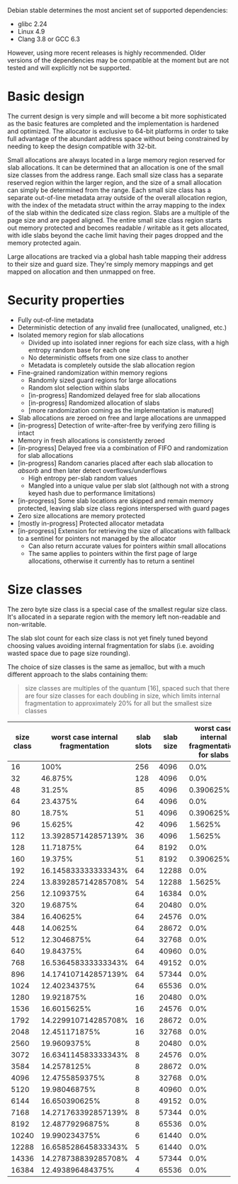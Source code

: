 Debian stable determines the most ancient set of supported dependencies:

* glibc 2.24
* Linux 4.9
* Clang 3.8 or GCC 6.3

However, using more recent releases is highly recommended. Older versions of
the dependencies may be compatible at the moment but are not tested and will
explicitly not be supported.

# Basic design

The current design is very simple and will become a bit more sophisticated as
the basic features are completed and the implementation is hardened and
optimized. The allocator is exclusive to 64-bit platforms in order to take full
advantage of the abundant address space without being constrained by needing to
keep the design compatible with 32-bit.

Small allocations are always located in a large memory region reserved for slab
allocations. It can be determined that an allocation is one of the small size
classes from the address range. Each small size class has a separate reserved
region within the larger region, and the size of a small allocation can simply
be determined from the range. Each small size class has a separate out-of-line
metadata array outside of the overall allocation region, with the index of the
metadata struct within the array mapping to the index of the slab within the
dedicated size class region. Slabs are a multiple of the page size and are
paged aligned. The entire small size class region starts out memory protected
and becomes readable / writable as it gets allocated, with idle slabs beyond
the cache limit having their pages dropped and the memory protected again.

Large allocations are tracked via a global hash table mapping their address to
their size and guard size. They're simply memory mappings and get mapped on
allocation and then unmapped on free.

# Security properties

* Fully out-of-line metadata
* Deterministic detection of any invalid free (unallocated, unaligned, etc.)
* Isolated memory region for slab allocations
    * Divided up into isolated inner regions for each size class, with a high
      entropy random base for each one
    * No deterministic offsets from one size class to another
    * Metadata is completely outside the slab allocation region
* Fine-grained randomization within memory regions
    * Randomly sized guard regions for large allocations
    * Random slot selection within slabs
    * [in-progress] Randomized delayed free for slab allocations
    * [in-progress] Randomized allocation of slabs
    * [more randomization coming as the implementation is matured]
* Slab allocations are zeroed on free and large allocations are unmapped
* [in-progress] Detection of write-after-free by verifying zero filling is
  intact
* Memory in fresh allocations is consistently zeroed
* [in-progress] Delayed free via a combination of FIFO and randomization for
  slab allocations
* [in-progress] Random canaries placed after each slab allocation to *absorb*
  and then later detect overflows/underflows
    * High entropy per-slab random values
    * Mangled into a unique value per slab slot (although not with a strong
      keyed hash due to performance limitations)
* [in-progress] Some slab locations are skipped and remain memory protected,
  leaving slab size class regions interspersed with guard pages
* Zero size allocations are memory protected
* [mostly in-progress] Protected allocator metadata
* [in-progress] Extension for retrieving the size of allocations with fallback
  to a sentinel for pointers not managed by the allocator
    * Can also return accurate values for pointers *within* small allocations
    * The same applies to pointers within the first page of large allocations,
      otherwise it currently has to return a sentinel

# Size classes

The zero byte size class is a special case of the smallest regular size class. It's allocated in a
separate region with the memory left non-readable and non-writable.

The slab slot count for each size class is not yet finely tuned beyond choosing values avoiding
internal fragmentation for slabs (i.e. avoiding wasted space due to page size rounding).

The choice of size classes is the same as jemalloc, but with a much different approach to the
slabs containing them:

> size classes are multiples of the quantum [16], spaced such that there are four size classes for
> each doubling in size, which limits internal fragmentation to approximately 20% for all but the
> smallest size classes

| size class | worst case internal fragmentation | slab slots | slab size | worst case internal fragmentation for slabs |
| - | - | - | - | - |
| 16 | 100% | 256 | 4096 | 0.0% |
| 32 | 46.875% | 128 | 4096 | 0.0% |
| 48 | 31.25% | 85 | 4096 | 0.390625% |
| 64 | 23.4375% | 64 | 4096 | 0.0% |
| 80 | 18.75% | 51 | 4096 | 0.390625% |
| 96 | 15.625% | 42 | 4096 | 1.5625% |
| 112 | 13.392857142857139% | 36 | 4096 | 1.5625% |
| 128 | 11.71875% | 64 | 8192 | 0.0% |
| 160 | 19.375% | 51 | 8192 | 0.390625% |
| 192 | 16.145833333333343% | 64 | 12288 | 0.0% |
| 224 | 13.839285714285708% | 54 | 12288 | 1.5625% |
| 256 | 12.109375% | 64 | 16384 | 0.0% |
| 320 | 19.6875% | 64 | 20480 | 0.0% |
| 384 | 16.40625% | 64 | 24576 | 0.0% |
| 448 | 14.0625% | 64 | 28672 | 0.0% |
| 512 | 12.3046875% | 64 | 32768 | 0.0% |
| 640 | 19.84375% | 64 | 40960 | 0.0% |
| 768 | 16.536458333333343% | 64 | 49152 | 0.0% |
| 896 | 14.174107142857139% | 64 | 57344 | 0.0% |
| 1024 | 12.40234375% | 64 | 65536 | 0.0% |
| 1280 | 19.921875% | 16 | 20480 | 0.0% |
| 1536 | 16.6015625% | 16 | 24576 | 0.0% |
| 1792 | 14.229910714285708% | 16 | 28672 | 0.0% |
| 2048 | 12.451171875% | 16 | 32768 | 0.0% |
| 2560 | 19.9609375% | 8 | 20480 | 0.0% |
| 3072 | 16.634114583333343% | 8 | 24576 | 0.0% |
| 3584 | 14.2578125% | 8 | 28672 | 0.0% |
| 4096 | 12.4755859375% | 8 | 32768 | 0.0% |
| 5120 | 19.98046875% | 8 | 40960 | 0.0% |
| 6144 | 16.650390625% | 8 | 49152 | 0.0% |
| 7168 | 14.271763392857139% | 8 | 57344 | 0.0% |
| 8192 | 12.48779296875% | 8 | 65536 | 0.0% |
| 10240 | 19.990234375% | 6 | 61440 | 0.0% |
| 12288 | 16.658528645833343% | 5 | 61440 | 0.0% |
| 14336 | 14.278738839285708% | 4 | 57344 | 0.0% |
| 16384 | 12.493896484375% | 4 | 65536 | 0.0% |

